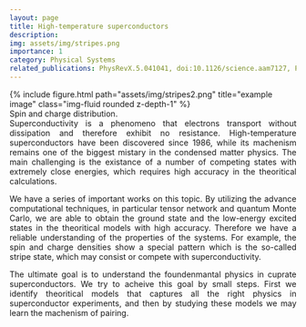 ```yaml
---
layout: page
title: High-temperature superconductors
description: 
img: assets/img/stripes.png
importance: 1
category: Physical Systems
related_publications: PhysRevX.5.041041, doi:10.1126/science.aam7127, PhysRevB.102.041106, PhysRevX.10.031016
---
```


<div class="row">
    <div class="col-sm mt-3 mt-md-0">
        {% include figure.html path="assets/img/stripes2.png" title="example image" class="img-fluid rounded z-depth-1" %}
    </div>
</div>
<div class="caption">
    Spin and charge distribution.
</div>

<div style="text-align: justify">
Superconductivity is a phenomeno that electrons transport without dissipation and therefore exhibit no resistance. 
High-temperature superconductors have been discovered since 1986, while its machenism remains one of the biggest mistary in the condensed matter physics.
The main challenging is the existance of a number of competing states with extremely close energies, which requires high accuracy in the theoritical calculations.

We have a series of important works on this topic. By utilizing the advance computational techniques, in particular tensor network and quantum Monte Carlo, we are able to obtain the ground state and the low-energy excited states in the theoritical models with high accuracy. Therefore we have a reliable understanding of the properties of the systems. For example, the spin and charge densities show a special pattern which is the so-called stripe state, which may consist or compete with superconductivity.

The ultimate goal is to understand the foundenmantal physics in cuprate superconductors. We try to acheive this goal by small steps. First we identify theoritical models that captures all the right physics in superconductor experiments, and then by studying these models we may learn the machenism of pairing.
</div>
